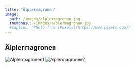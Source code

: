 ```yaml
---
title: "Älplermagronen"
image: 
  path: /images/alplermagronen.jpg
  thumbnail: /images/alplermagronen.jpg
  #caption: "Photo from [Pexels](https://www.pexels.com)"
---
```


## Älplermagronen

![Alplermagronen1](/images/alplermagronen1.png)
![Alplermagronen2](/images/alplermagronen2.png)